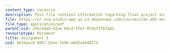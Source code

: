 ```yaml
---
content_type: resource
description: This file contains information regarding final project assigned.
file: https://ol-ocw-studio-app-qa.s3.amazonaws.com/courses/cms-405-media-and-methods-seeing-and-expression-spring-2013/4b34aac09057b2eefe8ee6d3a4d46274_MITCMS_405S13_assignment5.pdf
file_type: application/pdf
parent_uid: 33ec5deb-42ae-6dcd-5fdf-875ef3f83ad2
resourcetype: Document
title: Assignment 5
uid: 4b34aac0-9057-b2ee-fe8e-e6d3a4d46274
---
```

